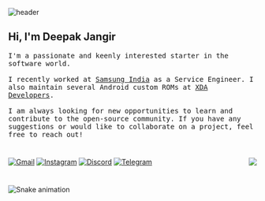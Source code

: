 ![header](https://lookimg.com/images/2022/10/23/QkgSM3.png)

## Hi, I'm Deepak Jangir

<p><samp>
  I'm a passionate and keenly interested starter in the software world.<br/><br/>
  I recently worked at <a href="https://www.samsung.com/in/support/service-center/">Samsung India</a> as a Service Engineer. I also maintain several Android custom ROMs at <a href="https://forum.xda-developers.com/m/Deepak5310.6748013/">XDA Developers</a>.
  <br/><br/>
  I am always looking for new opportunities to learn and contribute to the open-source community. If you have any suggestions or would like to collaborate on a project, feel free to reach out!
</samp></p>

#

[![Gmail](https://img.shields.io/badge/ProtonMail-8B89CC.svg?logo=protonmail&logoColor=white)](deedev@protonmail.com)
[![Instagram](https://img.shields.io/badge/Instagram-%23E4405F.svg?logo=Instagram&logoColor=white)](https://instagram.com/mr.deep.z)
[![Discord](https://img.shields.io/badge/Discord-%235865F2.svg?logo=discord&logoColor=white)](https://discordapp.com/users/5310)
[![Telegram](https://img.shields.io/badge/Telegram-%231DA1F2.svg?logo=Telegram&logoColor=white)](https://t.me/Deepak5310)
<img align="right" width="" height="" src="https://komarev.com/ghpvc/?username=Deepak5310">

#

![Snake animation](https://github.com/Deepak5310/Deepak5310/blob/output/github-contribution-grid-snake-dark.svg)
